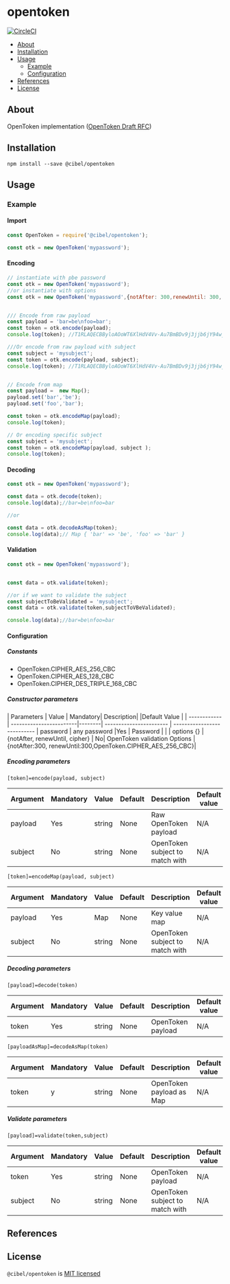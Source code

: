 # opentoken

[![CircleCI](https://circleci.com/gh/xarenard/opentoken/tree/master.svg?style=svg)](https://circleci.com/gh/xarenard/opentoken/tree/master)

- [About](#about)
- [Installation](#installation)
- [Usage](#usage)
    - [Example](#example)
    - [Configuration](#configuration)
- [References](#references)
- [License](#license)
<a name="about"></a>
## About

OpenToken implementation (<a href="https://tools.ietf.org/html/draft-smith-opentoken-02" target="_blank">OpenToken Draft RFC</a>)


<a name="installation"></a>
## Installation
```
npm install --save @cibel/opentoken
```

<a name="usage"></a>
## Usage

<a name="example"></a>
### Example

#### Import
```js
const OpenToken = require('@cibel/opentoken');

const otk = new OpenToken('mypassword');
```
#### Encoding

```js
// instantiate with pbe password
const otk = new OpenToken('mypassword');
//or instantiate with options
const otk = new OpenToken('mypassword',{notAfter: 300,renewUntil: 300, cipher: OpenToken.CIPHER_AES_256_CBC});


/// Encode from raw payload
const payload = 'bar=be\nfoo=bar';
const token = otk.encode(payload);
console.log(token); //T1RLAQECBByloAOoWT6XlHdV4Vv-Au7BmBDv9j3jjb6jY94w_2uBIedzAAAgsPNMulP3-r07X-S8a3_u9d5EZIvCK_9ujvvEnYk3MSM*

///Or encode from raw payload with subject
const subject = 'mysubject';
const token = otk.encode(payload, subject);
console.log(token); //T1RLAQECBByloAOoWT6XlHdV4Vv-Au7BmBDv9j3jjb6jY94w_2uBIedzAAAgsPNMulP3-r07X-S8a3_u9d5EZIvCK_9ujvvEnYk3MSM*


// Encode from map
const payload =  new Map();
payload.set('bar','be');
payload.set('foo','bar');

const token = otk.encodeMap(payload);
console.log(token);

// Or encoding specific subject
const subject = 'mysubject';
const token = otk.encodeMap(payload, subject );
console.log(token);

```
#### Decoding
```js
const otk = new OpenToken('mypassword');

const data = otk.decode(token);
console.log(data);//bar=be\nfoo=bar

//or

const data = otk.decodeAsMap(token);
console.log(data);// Map { 'bar' => 'be', 'foo' => 'bar' }

```

#### Validation
```js
const otk = new OpenToken('mypassword');


const data = otk.validate(token);

//or if we want to validate the subject
const subjectToBeValidated = 'mysubject';
const data = otk.validate(token,subjectToVBeValidated);

console.log(data);//bar=be\nfoo=bar

```

<a name="configuration"></a>
#### Configuration
##### Constants
- OpenToken.CIPHER_AES_256_CBC 
- OpenToken.CIPHER_AES_128_CBC 
- OpenToken.CIPHER_DES_TRIPLE_168_CBC             

##### Constructor parameters


| Parameters   |  Value                  | Mandatory|      Description|    |Default Value                     |
| ------------ | ------------------------|--------| ----------------------- | ---------------------------
| password     | any password            |Yes     |  Password               |                                 |
| options {}   |  {notAfter, renewUntil, cipher} | No| OpenToken validation Options |   {notAfter:300, renewUntil:300,OpenToken.CIPHER_AES_256_CBC}|


##### Encoding parameters

`[token]=encode(payload, subject)`

| Argument    | Mandatory | Value                   |  Default |   Description                            | Default value         |
|------------|-----------|---------------------------|-------|---------------------------------|-----------------|
|payload      | Yes        |string                | None |  Raw OpenToken payload                   | N/A             |
|subject      | No        |string                | None |  OpenToken subject to match with                  | N/A             |


`[token]=encodeMap(payload, subject)`

| Argument    | Mandatory | Value                   |  Default |   Description                            | Default value         |
|------------|-----------|---------------------------|-------|---------------------------------|-----------------|
|payload      | Yes        |Map                | None |  Key value map                  | N/A             |
|subject      | No        |string                | None |  OpenToken subject to match with                   | N/A             |

##### Decoding parameters
`[payload]=decode(token)`

| Argument    | Mandatory | Value                   |  Default |   Description                            | Default value         |
|------------|-----------|---------------------------|-------|---------------------------------|-----------------|
|token      | Yes         |string                 | None |  OpenToken payload    | N/A             |


`[payloadAsMap]=decodeAsMap(token)`

| Argument   | Mandatory | Value                   |  Default |   Description                            | Default value         |
|------------|-----------|---------------------------|-------|---------------------------------|-----------------|
|token      | y         |string                 | None |  OpenToken payload as Map       | N/A             |

##### Validate parameters
`[payload]=validate(token,subject)`

| Argument    | Mandatory | Value                   |  Default |   Description                            | Default value         |
|------------|-----------|---------------------------|-------|---------------------------------|-----------------|
|token       | Yes         |string                 | None |  OpenToken payload    | N/A             |
|subject     | No          |string                 | None |  OpenToken subject to match with    | N/A             |
       
<a name="references"></a>
## References
<a name="license"></a>
## License
`@cibel/opentoken` is [MIT licensed](./LICENSE)